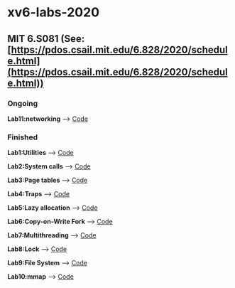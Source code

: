 # xv6-labs-2020
## MIT 6.S081 (See:[https://pdos.csail.mit.edu/6.828/2020/schedule.html](https://pdos.csail.mit.edu/6.828/2020/schedule.html))


### Ongoing
**Lab11:networking** --> [Code](https://github.com/ChoungJX/xv6-labs-2020/tree/net)


### Finished
**Lab1:Utilities** --> [Code](https://github.com/ChoungJX/xv6-labs-2020/tree/util)

**Lab2:System calls** --> [Code](https://github.com/ChoungJX/xv6-labs-2020/tree/syscall)

**Lab3:Page tables** --> [Code](https://github.com/ChoungJX/xv6-labs-2020/tree/pgtbl)

**Lab4:Traps** --> [Code](https://github.com/ChoungJX/xv6-labs-2020/tree/traps)

**Lab5:Lazy allocation** --> [Code](https://github.com/ChoungJX/xv6-labs-2020/tree/lazy)

**Lab6:Copy-on-Write Fork** --> [Code](https://github.com/ChoungJX/xv6-labs-2020/tree/cow)

**Lab7:Multithreading** --> [Code](https://github.com/ChoungJX/xv6-labs-2020/tree/thread)

**Lab8:Lock** --> [Code](https://github.com/ChoungJX/xv6-labs-2020/tree/lock)

**Lab9:File System** --> [Code](https://github.com/ChoungJX/xv6-labs-2020/tree/fs)

**Lab10:mmap** --> [Code](https://github.com/ChoungJX/xv6-labs-2020/tree/mmap)